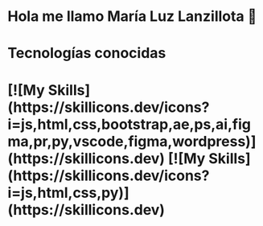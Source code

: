 # Hola me llamo María Luz Lanzillota :wave:
<h1>Tecnologías conocidas<h1/>
[![My Skills](https://skillicons.dev/icons?i=js,html,css,bootstrap,ae,ps,ai,figma,pr,py,vscode,figma,wordpress)](https://skillicons.dev)
[![My Skills](https://skillicons.dev/icons?i=js,html,css,py)](https://skillicons.dev)
